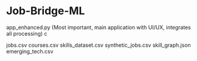 # Job-Bridge-ML

app_enhanced.py (Most important, main application with UI/UX, integrates all processing)
c

jobs.csv
courses.csv
skills_dataset.csv
synthetic_jobs.csv
skill_graph.json
emerging_tech.csv